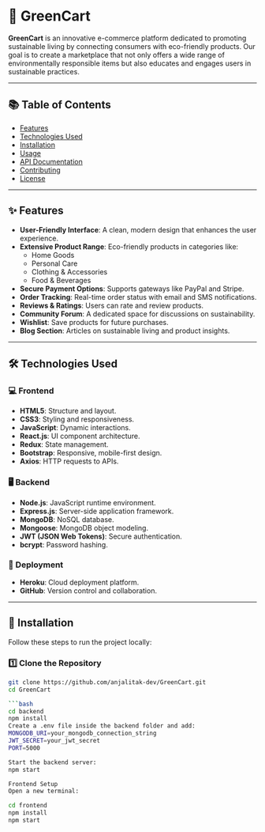# 🌱 GreenCart

**GreenCart** is an innovative e-commerce platform dedicated to promoting sustainable living by connecting consumers with eco-friendly products. Our goal is to create a marketplace that not only offers a wide range of environmentally responsible items but also educates and engages users in sustainable practices.

---

## 📚 Table of Contents

- [Features](#features)
- [Technologies Used](#technologies-used)
- [Installation](#installation)
- [Usage](#usage)
- [API Documentation](#api-documentation)
- [Contributing](#contributing)
- [License](#license)

---

## ✨ Features

- **User-Friendly Interface**: A clean, modern design that enhances the user experience.
- **Extensive Product Range**: Eco-friendly products in categories like:
  - Home Goods
  - Personal Care
  - Clothing & Accessories
  - Food & Beverages
- **Secure Payment Options**: Supports gateways like PayPal and Stripe.
- **Order Tracking**: Real-time order status with email and SMS notifications.
- **Reviews & Ratings**: Users can rate and review products.
- **Community Forum**: A dedicated space for discussions on sustainability.
- **Wishlist**: Save products for future purchases.
- **Blog Section**: Articles on sustainable living and product insights.

---

## 🛠️ Technologies Used

### 💻 Frontend

- **HTML5**: Structure and layout.
- **CSS3**: Styling and responsiveness.
- **JavaScript**: Dynamic interactions.
- **React.js**: UI component architecture.
- **Redux**: State management.
- **Bootstrap**: Responsive, mobile-first design.
- **Axios**: HTTP requests to APIs.

### 🖥️ Backend

- **Node.js**: JavaScript runtime environment.
- **Express.js**: Server-side application framework.
- **MongoDB**: NoSQL database.
- **Mongoose**: MongoDB object modeling.
- **JWT (JSON Web Tokens)**: Secure authentication.
- **bcrypt**: Password hashing.

### 🚀 Deployment

- **Heroku**: Cloud deployment platform.
- **GitHub**: Version control and collaboration.

---

## 🧩 Installation

Follow these steps to run the project locally:

### 1️⃣ Clone the Repository

```bash
git clone https://github.com/anjalitak-dev/GreenCart.git
cd GreenCart

```bash
cd backend
npm install
Create a .env file inside the backend folder and add:
MONGODB_URI=your_mongodb_connection_string
JWT_SECRET=your_jwt_secret
PORT=5000

Start the backend server:
npm start

Frontend Setup
Open a new terminal:

cd frontend
npm install
npm start


